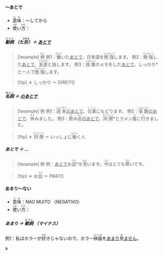#### ～あとで
- <ruby>意味<rt>いみ</rt></ruby>：～してから
- <ruby>使<rt>つか</rt></ruby>い<ruby>方<rt>かた</rt></ruby>：

##### <ruby>動詞<rt>どうし</rt></ruby> （た<ruby>形<rt>かたち</rt></ruby>）＋ <u>あとで</u>
> [!example] <ruby>例<rt>れい</rt></ruby>
> 例1：<ruby>働<rt>はたら</rt></ruby>いた<u>あとで</u>、日本語を<ruby>勉強<rt>べんきょう</rt></ruby>します。
> 例2：<ruby>勉強<rt>べんきょう</rt></ruby>した<u>あとで</u>、<ruby>友達<rt>ともだち</rt></ruby>と話します。
> 例3：<ruby>授業<rt>じゅぎょう</rt></ruby>のメモをした<u>あとで</u>、しっかり*と一人で<ruby>勉強<rt>べんきょう</rt></ruby>します。

> [!tip] ＊
> しっかり ＝ DIREITO

##### <ruby>名詞<rt>めいし</rt></ruby> ＋ <u>のあとで</u>
> [!example] 例
例1：<ruby>週末<rt>しゅうまつ</rt></ruby><u>のあとで</u>、<ruby>仕事<rt>しごと</rt></ruby>にもどります。
> 例2：<ruby>宿題<rt>しゅくだい</rt></ruby><u>のあとで</u>、<ruby>休<rt>やす</rt></ruby>みました。
> 例3：<ruby>飲<rt>の</rt></ruby>み<ruby>会<rt>かい</rt></ruby><u>のあとで</u>、<ruby>同僚<rt>どうりょう</rt></ruby>*とラメン<ruby>屋<rt>や</rt></ruby>に<ruby>行<rt>い</rt></ruby>きました。

> [!tip] ＊
> <ruby>同僚<rt>どうりょう</rt></ruby> ＝ いっしょに<ruby>働<rt>はたら</rt></ruby>く人

##### あとで ＋ ...
> [!example] 例
> 例：<u>あとで</u>お<ruby>皿<rt>さら</rt></ruby>*を<ruby>洗<rt>あら</rt></ruby>います。<ruby>今<rt>いま</rt></ruby>はとても<ruby>寒<rt>さむ</rt></ruby>いです。

> [!tip] ＊
> お<ruby>皿<rt>さら</rt></ruby> ＝ PRATO

#### あまり～ない
- <ruby>意味<rt>いみ</rt></ruby>：NAO MUITO （NEGATIVO）
- <ruby>使<rt>つか</rt></ruby>い<ruby>方<rt>かた</rt></ruby>：

##### あまり ＋ <ruby>動詞<rt>どうし</rt></ruby> （マイナス）
例1：私はホラーが<ruby>好<rt>すき</rt></ruby>きじゃないので、ホラー<ruby>映画<rt>えいが</rt></ruby>を<u>あまり</u><ruby>見<rt>み</rt></ruby><u>ません</u>。

<span class="blue">a</span>


